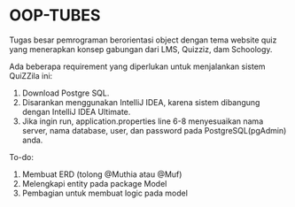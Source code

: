 # OOP-TUBES
Tugas besar pemrograman berorientasi object dengan tema website quiz yang menerapkan konsep gabungan dari LMS, Quizziz, dam Schoology.

Ada beberapa requirement yang diperlukan untuk menjalankan sistem QuiZZila ini:
  1. Download Postgre SQL.
  2. Disarankan menggunakan IntelliJ IDEA, karena sistem dibangung dengan IntelliJ IDEA Ultimate.
  3. Jika ingin run, application.properties line 6-8 menyesuaikan nama server, nama database, user, dan password pada PostgreSQL(pgAdmin) anda.
  
To-do:
  1. Membuat ERD (tolong @Muthia atau @Muf)
  2. Melengkapi entity pada package Model
  3. Pembagian untuk membuat logic pada model
